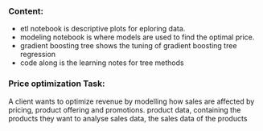 

### Content:
- etl notebook is descriptive plots for eploring data. 
- modeling notebook is where models are used to find the optimal price.
- gradient boosting tree shows the tuning of gradient boosting tree regression
- code along is the learning notes for tree methods

### Price optimization Task: 
A client wants to optimize revenue by modelling how sales are affected by pricing, product offering and promotions. product data, containing the products they want to analyse sales data, the sales data of the products
